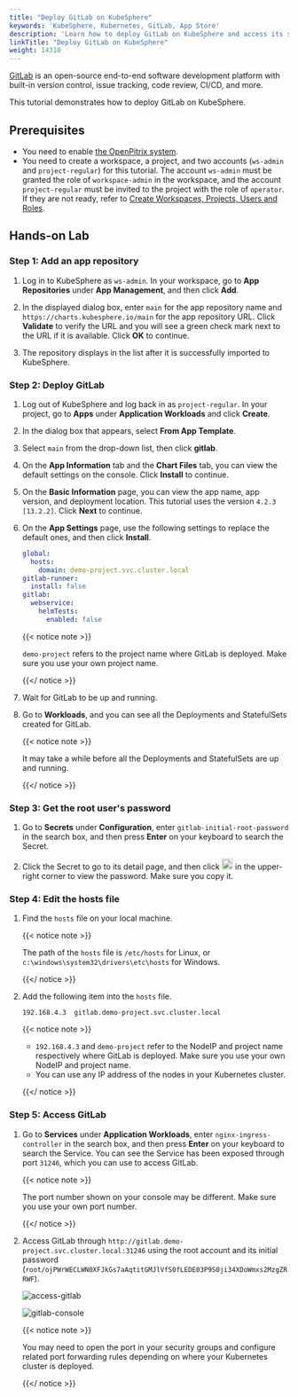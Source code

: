 ```yaml
---
title: "Deploy GitLab on KubeSphere"
keywords: 'KubeSphere, Kubernetes, GitLab, App Store'
description: 'Learn how to deploy GitLab on KubeSphere and access its service.'
linkTitle: "Deploy GitLab on KubeSphere"
weight: 14310
---
```


[GitLab](https://about.gitlab.com/) is an open-source end-to-end software development platform with built-in version control, issue tracking, code review, CI/CD, and more.

This tutorial demonstrates how to deploy GitLab on KubeSphere.

## Prerequisites

- You need to enable [the OpenPitrix system](../../../pluggable-components/app-store/).
- You need to create a workspace, a project, and two accounts (`ws-admin` and `project-regular`) for this tutorial. The account `ws-admin` must be granted the role of `workspace-admin` in the workspace, and the account `project-regular` must be invited to the project with the role of `operator`. If they are not ready, refer to [Create Workspaces, Projects, Users and Roles](../../../quick-start/create-workspace-and-project/).

## Hands-on Lab

### Step 1: Add an app repository

1. Log in to KubeSphere as `ws-admin`. In your workspace, go to **App Repositories** under **App Management**, and then click **Add**.

2. In the displayed dialog box, enter `main` for the app repository name and `https://charts.kubesphere.io/main` for the app repository URL. Click **Validate** to verify the URL and you will see a green check mark next to the URL if it is available. Click **OK** to continue.

3. The repository displays in the list after it is successfully imported to KubeSphere.

### Step 2: Deploy GitLab

1. Log out of KubeSphere and log back in as `project-regular`. In your project, go to **Apps** under **Application Workloads** and click **Create**.

2. In the dialog box that appears, select **From App Template**.

3. Select `main` from the drop-down list, then click **gitlab**.

4. On the **App Information** tab and the **Chart Files** tab, you can view the default settings on the console. Click **Install** to continue.

5. On the **Basic Information** page, you can view the app name, app version, and deployment location. This tutorial uses the version `4.2.3 [13.2.2]`. Click **Next** to continue.

6. On the **App Settings** page, use the following settings to replace the default ones, and then click **Install**.

   ```yaml
   global:
     hosts:
       domain: demo-project.svc.cluster.local
   gitlab-runner:
     install: false
   gitlab:
     webservice:
       helmTests:
         enabled: false
   ```

   {{< notice note >}}

   `demo-project` refers to the project name where GitLab is deployed. Make sure you use your own project name.

   {{</ notice >}}

7. Wait for GitLab to be up and running.

8. Go to **Workloads**, and you can see all the Deployments and StatefulSets created for GitLab.

   {{< notice note >}}

   It may take a while before all the Deployments and StatefulSets are up and running.

   {{</ notice >}}

### Step 3: Get the root user's password

1. Go to **Secrets** under **Configuration**, enter `gitlab-initial-root-password` in the search box, and then press **Enter** on your keyboard to search the Secret.

2. Click the Secret to go to its detail page, and then click <img src="/images/docs/v3.3/appstore/external-apps/deploy-gitlab/eye-icon.png" width="20px" /> in the upper-right corner to view the password. Make sure you copy it.

### Step 4: Edit the hosts file

1. Find the `hosts` file on your local machine.

   {{< notice note >}}

   The path of the `hosts` file is `/etc/hosts` for Linux, or `c:\windows\system32\drivers\etc\hosts` for Windows.

   {{</ notice >}}

2. Add the following item into the `hosts` file.

   ```
   192.168.4.3  gitlab.demo-project.svc.cluster.local
   ```

   {{< notice note >}}

   - `192.168.4.3` and `demo-project` refer to the NodeIP and project name respectively where GitLab is deployed. Make sure you use your own NodeIP and project name.
   - You can use any IP address of the nodes in your Kubernetes cluster.

   {{</ notice >}}

### Step 5: Access GitLab

1. Go to **Services** under **Application Workloads**, enter `nginx-ingress-controller` in the search box, and then press **Enter** on your keyboard to search the Service. You can see the Service has been exposed through port `31246`, which you can use to access GitLab.

   {{< notice note >}}

   The port number shown on your console may be different. Make sure you use your own port number.

   {{</ notice >}}

2. Access GitLab through `http://gitlab.demo-project.svc.cluster.local:31246` using the root account and its initial password (`root/ojPWrWECLWN0XFJkGs7aAqtitGMJlVfS0fLEDE03P9S0ji34XDoWmxs2MzgZRRWF`).

   ![access-gitlab](/images/docs/v3.3/appstore/external-apps/deploy-gitlab/access_gitlab.png)

   ![gitlab-console](/images/docs/v3.3/appstore/external-apps/deploy-gitlab/gitlab_console.png)

   {{< notice note >}}

   You may need to open the port in your security groups and configure related port forwarding rules depending on where your Kubernetes cluster is deployed.
   
   {{</ notice >}}
